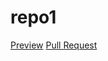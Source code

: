 # repo1
[Preview](https://sofialiubchenko.github.io/repo1/)
[Pull Request](https://github.com/sofialiubchenko/repo1/pull/1/files)

